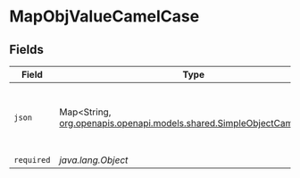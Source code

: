 # MapObjValueCamelCase


## Fields

| Field                                                                                                                 | Type                                                                                                                  | Required                                                                                                              | Description                                                                                                           | Example                                                                                                               |
| --------------------------------------------------------------------------------------------------------------------- | --------------------------------------------------------------------------------------------------------------------- | --------------------------------------------------------------------------------------------------------------------- | --------------------------------------------------------------------------------------------------------------------- | --------------------------------------------------------------------------------------------------------------------- |
| `json`                                                                                                                | Map<String, [org.openapis.openapi.models.shared.SimpleObjectCamelCase](../../models/shared/SimpleObjectCamelCase.md)> | :heavy_minus_sign:                                                                                                    | N/A                                                                                                                   | {<br/>"mapElem1": "...",<br/>"mapElem2": "..."<br/>}                                                                  |
| `required`                                                                                                            | *java.lang.Object*                                                                                                    | :heavy_minus_sign:                                                                                                    | N/A                                                                                                                   |                                                                                                                       |
